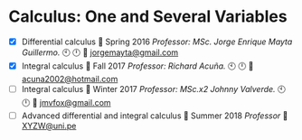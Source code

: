 # Calculus: One and Several Variables
- [x] Differential calculus :orange_book: Spring 2016 _Professor: MSc. Jorge Enrique Mayta Guillermo._ :clock10: :clock12: :e-mail: jorgemayta@gmail.com<br /> 
- [x] Integral calculus :notebook_with_decorative_cover: Fall 2017 _Professor: Richard Acuña._ :clock10: :clock12: :e-mail: acuna2002@hotmail.com
- [ ] Integral calculus :notebook_with_decorative_cover: Winter 2017 _Professor: MSc.x2 Johnny Valverde._ :clock10: :clock12: :e-mail: jmvfox@gmail.com
- [ ] Advanced differential and integral calculus :closed_book: Summer 2018 _Professor_ :e-mail: XYZW@uni.pe

